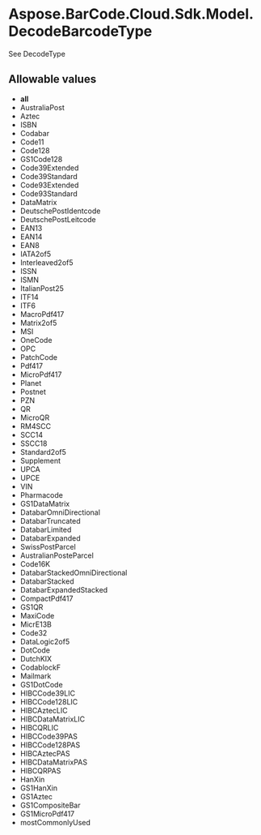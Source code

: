 # Aspose.BarCode.Cloud.Sdk.Model.DecodeBarcodeType

See DecodeType

## Allowable values

* **all**
* AustraliaPost
* Aztec
* ISBN
* Codabar
* Code11
* Code128
* GS1Code128
* Code39Extended
* Code39Standard
* Code93Extended
* Code93Standard
* DataMatrix
* DeutschePostIdentcode
* DeutschePostLeitcode
* EAN13
* EAN14
* EAN8
* IATA2of5
* Interleaved2of5
* ISSN
* ISMN
* ItalianPost25
* ITF14
* ITF6
* MacroPdf417
* Matrix2of5
* MSI
* OneCode
* OPC
* PatchCode
* Pdf417
* MicroPdf417
* Planet
* Postnet
* PZN
* QR
* MicroQR
* RM4SCC
* SCC14
* SSCC18
* Standard2of5
* Supplement
* UPCA
* UPCE
* VIN
* Pharmacode
* GS1DataMatrix
* DatabarOmniDirectional
* DatabarTruncated
* DatabarLimited
* DatabarExpanded
* SwissPostParcel
* AustralianPosteParcel
* Code16K
* DatabarStackedOmniDirectional
* DatabarStacked
* DatabarExpandedStacked
* CompactPdf417
* GS1QR
* MaxiCode
* MicrE13B
* Code32
* DataLogic2of5
* DotCode
* DutchKIX
* CodablockF
* Mailmark
* GS1DotCode
* HIBCCode39LIC
* HIBCCode128LIC
* HIBCAztecLIC
* HIBCDataMatrixLIC
* HIBCQRLIC
* HIBCCode39PAS
* HIBCCode128PAS
* HIBCAztecPAS
* HIBCDataMatrixPAS
* HIBCQRPAS
* HanXin
* GS1HanXin
* GS1Aztec
* GS1CompositeBar
* GS1MicroPdf417
* mostCommonlyUsed
